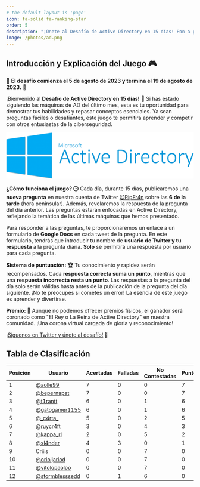 ```yaml
---
# the default layout is 'page'
icon: fa-solid fa-ranking-star
order: 5
description: "¡Únete al Desafío de Active Directory en 15 días! Pon a prueba tus habilidades y conocimientos en Active Directory con preguntas diarias. ¡Sigue el juego en Twitter y conviértete en el campeón de la comunidad!"
image: /photos/ad.png
---
```


## Introducción y Explicación del Juego 🎮

📣 **El desafío comienza el 5 de agosto de 2023 y termina el 19 de agosto de 2023.** 📣

¡Bienvenido al **Desafío de Active Directory en 15 días!** 🏁 Si has estado siguiendo las máquinas de AD del último mes, esta es tu oportunidad para demostrar tus habilidades y repasar conceptos esenciales. Ya sean preguntas fáciles o desafiantes, este juego te permitirá aprender y competir con otros entusiastas de la ciberseguridad.

![Active Directory Image](/photos/ad.png) 

**¿Cómo funciona el juego? 🕒**
Cada día, durante 15 días, publicaremos una **nueva pregunta** en nuestra cuenta de Twitter [@RipFr4n](https://twitter.com/RipFr4n) sobre las **6 de la tarde** (hora peninsular). Además, revelaremos la respuesta de la pregunta del día anterior. Las preguntas estarán enfocadas en Active Directory, reflejando la temática de las últimas máquinas que hemos presentado.

Para responder a las preguntas, te proporcionaremos un enlace a un formulario de **Google Docs** en cada tweet de la pregunta. En este formulario, tendrás que introducir tu nombre de **usuario de Twitter y tu respuesta** a la pregunta diaria. **Solo** se permitirá una respuesta por usuario para cada pregunta.

**Sistema de puntuación: 🏆**
Tu conocimiento y rapidez serán recompensados. Cada **respuesta correcta suma un punto**, mientras que una **respuesta incorrecta resta un punto**. Las respuestas a la pregunta del día solo serán válidas hasta antes de la publicación de la pregunta del día siguiente. ¡No te preocupes si cometes un error! La esencia de este juego es aprender y divertirse.

**Premio: 👑**
Aunque no podemos ofrecer premios físicos, el ganador será coronado como "El Rey o La Reina de Active Directory" en nuestra comunidad. ¡Una corona virtual cargada de gloria y reconocimiento!

[¡Síguenos en Twitter y únete al desafío!](https://twitter.com/RipFr4n) 🚀

## Tabla de Clasificación

<table style="margin-left:auto;margin-right:auto;">
  <thead>
    <tr>
      <th>Posición</th>
      <th>Usuario</th>
      <th>Acertadas</th>
      <th>Falladas</th>
      <th>No Contestadas</th>
      <th>Puntos</th>
    </tr>
  </thead>
  <tbody>
    <tr>
      <td>1</td>
      <td><a href="https://twitter.com/aolle99">@aolle99</a></td>
      <td>7</td>
      <td>0</td>
      <td>0</td>
      <td>7</td>
    </tr>
    <tr>
      <td>2</td>
      <td><a href="https://twitter.com/bepernapat">@bepernapat</a></td>
      <td>7</td>
      <td>0</td>
      <td>0</td>
      <td>7</td>
    </tr>
    <tr>
      <td>3</td>
      <td><a href="https://twitter.com/t1rantt">@t1rantt</a></td>
      <td>6</td>
      <td>0</td>
      <td>1</td>
      <td>6</td>
    </tr>
    <tr>
      <td>4</td>
      <td><a href="https://twitter.com/gatogamer1155">@gatogamer1155</a></td>
      <td>6</td>
      <td>0</td>
      <td>1</td>
      <td>6</td>
    </tr>
     <tr>
      <td>5</td>
      <td><a href="https://twitter.com/_c4rta_">@_c4rta_</a></td>
      <td>5</td>
      <td>0</td>
      <td>2</td>
      <td>5</td>
    </tr>
    <tr>
      <td>6</td>
      <td><a href="https://twitter.com/ruycr4ft">@ruycr4ft</a></td>
      <td>3</td>
      <td>0</td>
      <td>4</td>
      <td>3</td>
    </tr>
    <tr>
      <td>7</td>
      <td><a href="https://twitter.com/kappa_rl">@kappa_rl</a></td>
      <td>2</td>
      <td>0</td>
      <td>5</td>
      <td>2</td>
    </tr>
    <tr>
      <td>8</td>
      <td><a href="https://twitter.com/xl4nder">@xl4nder</a></td>
      <td>4</td>
      <td>3</td>
      <td>0</td>
      <td>1</td>
    </tr>
    <tr>
      <td>9</td>
      <td>Criiis</td>
      <td>0</td>
      <td>0</td>
      <td>7</td>
      <td>0</td>
    </tr>
    <tr>
      <td>10</td>
      <td><a href="https://twitter.com/orioljariod">@orioljariod</a></td>
      <td>0</td>
      <td>0</td>
      <td>7</td>
      <td>0</td>
    </tr>
    <tr>
      <td>11</td>
      <td><a href="https://twitter.com/vitolopaoloo">@vitolopaoloo</a></td>
      <td>0</td>
      <td>0</td>
      <td>7</td>
      <td>0</td>
    </tr>
    <tr>
      <td>12</td>
      <td><a href="https://twitter.com/stormblesssedd">@stormblesssedd</a></td>
      <td>0</td>
      <td>1</td>
      <td>6</td>
      <td>0</td>
    </tr>
  </tbody>
</table>


